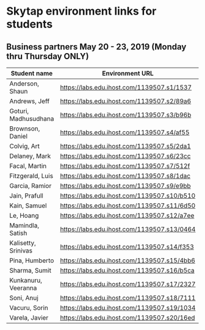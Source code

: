 # Skytap environment links for students 

## Business partners May 20 - 23, 2019 (Monday thru Thursday ONLY)


| Student name | Environment URL |
| --- | --- |
| Anderson, Shaun| https://labs.edu.ihost.com/1139507.s1/1537 | 
| Andrews, Jeff| https://labs.edu.ihost.com/1139507.s2/89a6 | 
| Goturi, Madhusudhana| https://labs.edu.ihost.com/1139507.s3/b96b | 
| Brownson, Daniel| https://labs.edu.ihost.com/1139507.s4/af55 | 
| Colvig, Art| https://labs.edu.ihost.com/1139507.s5/2da1 | 
| Delaney, Mark| https://labs.edu.ihost.com/1139507.s6/23cc | 
| Facal, Martin| https://labs.edu.ihost.com/1139507.s7/512f | 
| Fitzgerald, Luis| https://labs.edu.ihost.com/1139507.s8/1dac | 
| Garcia, Ramior| https://labs.edu.ihost.com/1139507.s9/e9bb | 
| Jain, Prafull| https://labs.edu.ihost.com/1139507.s10/b510 | 
| Kain, Samuel| https://labs.edu.ihost.com/1139507.s11/6d50 | 
| Le, Hoang| https://labs.edu.ihost.com/1139507.s12/a7ee | 
| Mamindla, Satish| https://labs.edu.ihost.com/1139507.s13/0464 | 
| Kalisetty, Srinivas| https://labs.edu.ihost.com/1139507.s14/f353 | 
| Pina, Humberto| https://labs.edu.ihost.com/1139507.s15/4bb6 | 
| Sharma, Sumit| https://labs.edu.ihost.com/1139507.s16/b5ca | 
| Kunkanuru, Veeranna| https://labs.edu.ihost.com/1139507.s17/2327 | 
| Soni, Anuj| https://labs.edu.ihost.com/1139507.s18/7111 | 
| Vacuru, Sorin| https://labs.edu.ihost.com/1139507.s19/1034 | 
| Varela, Javier | https://labs.edu.ihost.com/1139507.s20/16ed |


